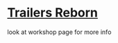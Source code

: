 # [Trailers Reborn](https://steamcommunity.com/sharedfiles/filedetails/?id=2083101470)

look at workshop page for more info
